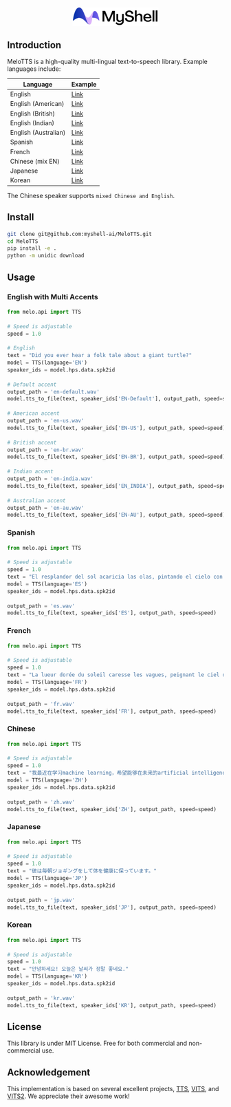 <div align="center">
  <div>&nbsp;</div>
  <img src="logo.png" width="200"/> 
</div>

## Introduction
MeloTTS is a high-quality multi-lingual text-to-speech library. Example languages include:

| Language | Example |
| --- | --- |
| English               | [Link](https://myshell-public-repo-hosting.s3.amazonaws.com/myshellttsbase/examples/en/EN-Default/speed_1.0/sent_000.wav) |
| English (American)    | [Link](https://myshell-public-repo-hosting.s3.amazonaws.com/myshellttsbase/examples/en/EN-US/speed_1.0/sent_000.wav) |
| English (British)     | [Link](https://myshell-public-repo-hosting.s3.amazonaws.com/myshellttsbase/examples/en/EN-BR/speed_1.0/sent_000.wav) |
| English (Indian)       | [Link](https://myshell-public-repo-hosting.s3.amazonaws.com/myshellttsbase/examples/en/EN_INDIA/speed_1.0/sent_000.wav) |
| English (Australian)  | [Link](https://myshell-public-repo-hosting.s3.amazonaws.com/myshellttsbase/examples/en/EN-AU/speed_1.0/sent_000.wav) |
| Spanish               | [Link](https://myshell-public-repo-hosting.s3.amazonaws.com/myshellttsbase/examples/es/ES/speed_1.0/sent_000.wav) |
| French                | [Link](https://myshell-public-repo-hosting.s3.amazonaws.com/myshellttsbase/examples/fr/FR/speed_1.0/sent_000.wav) |
| Chinese (mix EN)      | [Link](https://myshell-public-repo-hosting.s3.amazonaws.com/myshellttsbase/examples/zh/ZH/speed_1.0/sent_000.wav) |
| Japanese              | [Link](https://myshell-public-repo-hosting.s3.amazonaws.com/myshellttsbase/examples/jp/JP/speed_1.0/sent_000.wav) |
| Korean                | [Link](https://myshell-public-repo-hosting.s3.amazonaws.com/myshellttsbase/examples/kr/KR/speed_1.0/sent_000.wav) |

The Chinese speaker supports `mixed Chinese and English`.

## Install
```bash
git clone git@github.com:myshell-ai/MeloTTS.git
cd MeloTTS
pip install -e .
python -m unidic download
```

## Usage

### English with Multi Accents
```python
from melo.api import TTS

# Speed is adjustable
speed = 1.0

# English 
text = "Did you ever hear a folk tale about a giant turtle?"
model = TTS(language='EN')
speaker_ids = model.hps.data.spk2id

# Default accent
output_path = 'en-default.wav'
model.tts_to_file(text, speaker_ids['EN-Default'], output_path, speed=speed)

# American accent
output_path = 'en-us.wav'
model.tts_to_file(text, speaker_ids['EN-US'], output_path, speed=speed)

# British accent
output_path = 'en-br.wav'
model.tts_to_file(text, speaker_ids['EN-BR'], output_path, speed=speed)

# Indian accent
output_path = 'en-india.wav'
model.tts_to_file(text, speaker_ids['EN_INDIA'], output_path, speed=speed)

# Australian accent
output_path = 'en-au.wav'
model.tts_to_file(text, speaker_ids['EN-AU'], output_path, speed=speed)

```

### Spanish
```python
from melo.api import TTS

# Speed is adjustable
speed = 1.0
text = "El resplandor del sol acaricia las olas, pintando el cielo con una paleta deslumbrante."
model = TTS(language='ES')
speaker_ids = model.hps.data.spk2id

output_path = 'es.wav'
model.tts_to_file(text, speaker_ids['ES'], output_path, speed=speed)
```

### French
```python
from melo.api import TTS

# Speed is adjustable
speed = 1.0
text = "La lueur dorée du soleil caresse les vagues, peignant le ciel d'une palette éblouissante."
model = TTS(language='FR')
speaker_ids = model.hps.data.spk2id

output_path = 'fr.wav'
model.tts_to_file(text, speaker_ids['FR'], output_path, speed=speed)
```

### Chinese
```python
from melo.api import TTS

# Speed is adjustable
speed = 1.0
text = "我最近在学习machine learning，希望能够在未来的artificial intelligence领域有所建树。"
model = TTS(language='ZH')
speaker_ids = model.hps.data.spk2id

output_path = 'zh.wav'
model.tts_to_file(text, speaker_ids['ZH'], output_path, speed=speed)
```

### Japanese
```python
from melo.api import TTS

# Speed is adjustable
speed = 1.0
text = "彼は毎朝ジョギングをして体を健康に保っています。"
model = TTS(language='JP')
speaker_ids = model.hps.data.spk2id

output_path = 'jp.wav'
model.tts_to_file(text, speaker_ids['JP'], output_path, speed=speed)
```

### Korean
```python
from melo.api import TTS

# Speed is adjustable
speed = 1.0
text = "안녕하세요! 오늘은 날씨가 정말 좋네요."
model = TTS(language='KR')
speaker_ids = model.hps.data.spk2id

output_path = 'kr.wav'
model.tts_to_file(text, speaker_ids['KR'], output_path, speed=speed)
```

## License
This library is under MIT License. Free for both commercial and non-commercial use.

## Acknowledgement
This implementation is based on several excellent projects, [TTS](https://github.com/coqui-ai/TTS), [VITS](https://github.com/jaywalnut310/vits), and [VITS2](https://github.com/daniilrobnikov/vits2). We appreciate their awesome work!